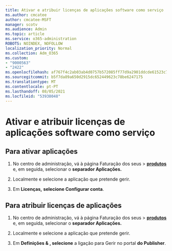 ```yaml
---
title: Ativar e atribuir licenças de aplicações software como serviço
ms.author: cmcatee
author: cmcatee-MSFT
manager: scotv
ms.audience: Admin
ms.topic: article
ms.service: o365-administration
ROBOTS: NOINDEX, NOFOLLOW
localization_priority: Normal
ms.collection: Adm_O365
ms.custom:
- "9000563"
- "2422"
ms.openlocfilehash: af767f4c2ab03ab4d0757b572085ff77d9a2901ddcde61523c7f314b11726f25
ms.sourcegitcommit: b5f7da89a650d2915dc652449623c78be6247175
ms.translationtype: MT
ms.contentlocale: pt-PT
ms.lasthandoff: 08/05/2021
ms.locfileid: "53938048"
---
```

# <a name="activate-and-assign-software-as-a-service-app-licenses"></a>Ativar e atribuir licenças de aplicações software como serviço 

## <a name="to-activate-apps"></a>Para ativar aplicações

1. No centro de administração, vá à página Faturação dos seus  >  **[produtos](https://go.microsoft.com/fwlink/p/?linkid=842054)** e, em seguida, selecionar o **separador Aplicações.**

2. Localmente e selecione a aplicação que pretende gerir.

3. Em **Licenças,** **selecione Configurar conta**.  

## <a name="to-assign-app-licenses"></a>Para atribuir licenças de aplicações

1. No centro de administração, vá à página Faturação dos seus  >  **[produtos](https://go.microsoft.com/fwlink/p/?linkid=842054)** e, em seguida, selecionar o **separador Aplicações.**

2. Localmente e selecione a aplicação que pretende gerir.  

3. Em **Definições & , selecione** a ligação para Gerir no portal **do Publisher**.